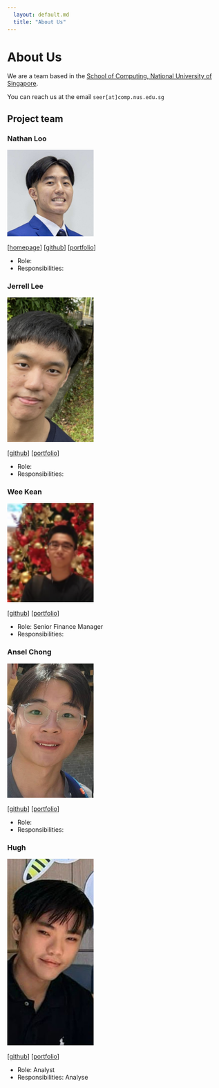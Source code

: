 ```yaml
---
  layout: default.md
  title: "About Us"
---
```


# About Us

We are a team based in the [School of Computing, National University of Singapore](http://www.comp.nus.edu.sg).

You can reach us at the email `seer[at]comp.nus.edu.sg`

## Project team

### Nathan Loo

<img src="images/natlv.png" width="200px">

[[homepage](https://nathan-loo.vercel.app)]
[[github](https://github.com/natlv)]
[[portfolio](team/natlv.md)]

* Role: 
* Responsibilities: 

### Jerrell Lee

<img src="images/jerrelllee.png" width="200px">

[[github](https://github.com/jerrelllee)]
[[portfolio](team/jerrelllee.md)]

* Role:
* Responsibilities:

### Wee Kean

<img src="images/edsel-tan.png" width="200px">

[[github](http://github.com/edsel-tan)] [[portfolio](team/edsel-tan.md)]

* Role: Senior Finance Manager
* Responsibilities: 

### Ansel Chong

<img src="images/ansel-ch.png" width="200px">

[[github](https://github.com/Ansel-Ch)]
[[portfolio](team/ansel-ch.md)]

* Role:
* Responsibilities:

### Hugh 

<img src="images/gnoossk.png" width="200px">

[[github](http://github.com/gnoossk)]
[[portfolio](team/gnoossk.md)]

* Role: Analyst
* Responsibilities: Analyse


